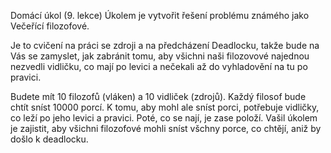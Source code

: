 Domácí úkol (9. lekce)
Úkolem je vytvořit řešení problému známého jako Večeřící filozofové.

Je to cvičení na práci se zdroji a na předcházení Deadlocku, takže bude na Vás se zamyslet, jak zabránit tomu, aby všichni naši filozovové najednou nezvedli vidličku, co mají po levici a nečekali až do vyhladovění na tu po pravici.

Budete mít 10 filozofů (vláken) a 10 vidliček (zdrojů). Každý filosof bude chtít sníst 10000 porcí. K tomu, aby mohl ale sníst porci, potřebuje vidličky, co leží po jeho levici a pravici. Poté, co se nají, je zase položí. Vašil úkolem je zajistit, aby všichni filozofové mohli sníst všchny porce, co chtějí, aniž by došlo k deadlocku.
